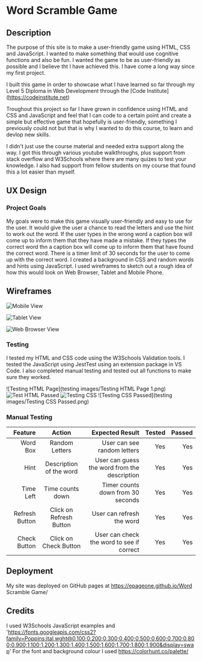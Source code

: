 # Word Scramble Game

## Description

The purpose of this site is to make a user-friendly game using HTML, CSS and JavaScript. I wanted to make something that would use cognitive functions and also be fun. 
I wanted the game to be as user-friendly as possible and I believe tht I have achieved this. I have come a long way since my first project. 

I built this game in order to showcase what I have learned so far through my Level 5 Diploma in Web Development through the [Code Institute] (<https://codeinstitute.net>)

Troughout this project so far I have grown in confidence using HTML and CSS and JavaScript and feel that I can code to a certain point and create a simple but effective game that hopefully is user-friendly, something I previously could not but that is why I wanted to do this course, to learn and devlop new skills. 

I didn't just use the course material and needed extra support along the way. I got this through various youtube walkthroughs, plus support from stack overflow and W3Schools where there are many quizes to test your knowledge. I also had support from fellow students on my course that found this a lot easier than myself. 


## UX Design

### Project Goals

My goals were to make this game visually user-friendly and easy to use for the user. It would give the user a chance to read the letters and use the hint to work out the word. If the user types in the wrong word a caption box will come up to inform them that they have made a mistake. If they types the correct word thn a caption box will come up to inform them that have found the correct word. There is a timer limit of 30 seconds for the user to come up with the correct word. I created a background in CSS and random words and hints using JavaScript. 
I used wireframes to sketch out a rough idea of how this would look on Web Browser, Tablet and Mobile Phone. 

## Wireframes

![Mobile View](<Word Scramble Game Mobile-2.png>)

![Tablet View](<Word Scramble Game Tablet.png>)

![Web Browser View](<Word Scramble Game Web Browser.png>)


### Testing

I tested my HTML and CSS code using the W3Schools Validation tools. I tested the JavaScript using JestTest using an extension package in VS Code. 
I also completed manual testing and tested out all functions to make sure they worked. 

![Testing HTML Page](testing images/Testing HTML Page 1.png)
![Test HTML Passed](<Test HTML Passed.png>)
![Testing CSS](<Testing CSS Page 1.png>)
![Testing CSS Passed](testing images/Testing CSS Passed.png)



### Manual Testing

| Feature                 |  Action                  | Expected Result                                |  Tested             | Passed        |
| -----------------------:|:------------------------:| ----------------------------------------------:|--------------------:|--------------:|
|  Word Box               | Random Letters           | User can see random letters                    | Yes                 | Yes           |
|  Hint                   | Description of the word  | User can guess the word from the description   | Yes                 | Yes           |
|  Time Left              | Time counts down         | Timer counts down from 30 seconds              | Yes                 | Yes           |
| Refresh Button          | Click on Refresh Button  | User can refresh the word                      | Yes                 | Yes           |
| Check Button            | Click on Check Button    | User can check the word to see if correct      | Yes                 | Yes           |


## Deployment

My site was deployed on GitHub pages at https://epageone.github.io/Word Scramble Game/


## Credits

I used W3Schools JavaScript examples and 'https://fonts.googleapis.com/css2?family=Poppins:ital,wght@0,100;0,200;0,300;0,400;0,500;0,600;0,700;0,800;0,900;1,100;1,200;1,300;1,400;1,500;1,600;1,700;1,800;1,900&display=swap'
For the font and background colour I used https://colorhunt.co/palette/
